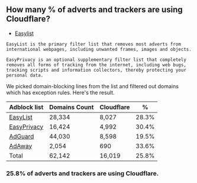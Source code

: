 ## How many % of adverts and trackers are using Cloudflare?


- [Easylist](https://web.archive.org/web/20210516110248/https://easylist.to/)
```
EasyList is the primary filter list that removes most adverts from international webpages, including unwanted frames, images and objects.

EasyPrivacy is an optional supplementary filter list that completely removes all forms of tracking from the internet, including web bugs, tracking scripts and information collectors, thereby protecting your personal data.
```


We picked domain-blocking lines from the list and filtered out domains which has exception rules.
Here's the result.


| Adblock list | Domains Count | Cloudflare | % |
| --- | --- | --- | --- |
| [EasyList](https://easylist.to/easylist/easylist.txt) | 28,334 | 8,027 | 28.3% |
| [EasyPrivacy](https://easylist.to/easylist/easyprivacy.txt) | 16,424 | 4,992 | 30.4% |
| [AdGuard](https://adguardteam.github.io/AdGuardSDNSFilter/Filters/filter.txt) | 44,030 | 8,598 | 19.5% |
| [AdAway](https://raw.githubusercontent.com/AdAway/adaway.github.io/master/hosts.txt) | 2,054 | 690 | 33.6% |
| Total | 62,142 | 16,019 | 25.8% |


### 25.8% of adverts and trackers are using Cloudflare.